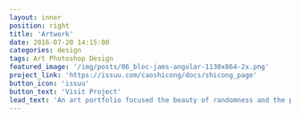 ```yaml
---
layout: inner
position: right
title: 'Artwork'
date: 2016-07-20 14:15:00
categories: design
tags: Art Photoshop Design
featured_image: '/img/posts/06_bloc-jams-angular-1130x864-2x.png'
project_link: 'https://issuu.com/caoshicong/docs/shicong_page'
button_icon: 'issuu'
button_text: 'Visit Project'
lead_text: 'An art portfolio focused the beauty of randomness and the power of emergence.
---
```

